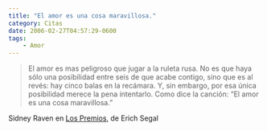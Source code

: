 ```yaml
---
title: "El amor es una cosa maravillosa."
category: Citas
date: 2006-02-27T04:57:29-0600
tags:
    - Amor
---
```


> El amor es mas peligroso que jugar a la ruleta rusa. No es que haya sólo una posibilidad entre seis de que acabe contigo, sino que es al revés: hay cinco balas en la recámara. Y, sin embargo, por esa única posibilidad merece la pena intentarlo. Como dice la canción: “El amor es una cosa maravillosa.”
>

Sidney Raven en [Los Premios](http://www.amazon.com/LOS-PREMIOS-ERICH-SEGAL/dp/8408017101), de Erich Segal